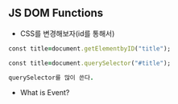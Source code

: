 ## JS DOM Functions
* CSS를 변경해보자(id를 통해서)
```ruby
const title=document.getElementbyID("title");

const title=document.querySelector("#title");

querySelector를 많이 쓴다.
```

* What is Event?




